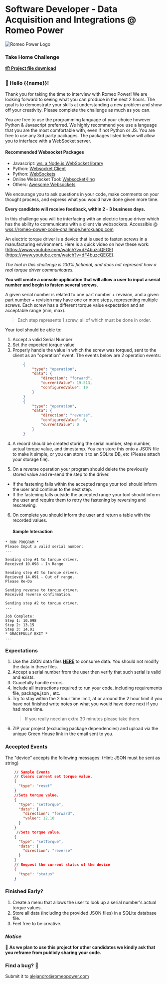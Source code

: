 # Software Developer - Data Acquisition and Integrations @ Romeo Power
![Romeo Power Logo](/static/rp.png)

### Take Home Challenge

**[📦 Project file download](/download)**

### 👋 Hello {{name}}!

Thank you for taking the time to interview with Romeo Power! We are
looking forward to seeing what you can produce in the next 2 hours. The
goal is to demonstrate your skills at understanding a new problem and
show off your creativity. Please complete the challenge as much as you
can.

You are free to use the programming language of your choice however Python & Javascript preferred. We highly recommend you use a language that you are the most comfortable with, even if not Python or JS. You are free to use any 3rd party packages. The packages listed below will allow you to interface with a WebSocket server.

#### Recommended Websocket Packages
- Javascript: [ws: a Node.js WebSocket library](https://github.com/websockets/ws)
- Python: [Websocket Client](https://github.com/websocket-client/websocket-client)
- Python: [WebSockets](https://websockets.readthedocs.io/en/stable/intro.html)
- Online Websocket Tool: [WebsocketKing](https://websocketking.com/)
- Others: [Awesome Websockets](https://github.com/facundofarias/awesome-websockets)

We encourage you to ask questions in your code, make comments on your
thought process, and express what you would have done given more time.

**Every candidate will receive feedback, within 2 - 3 business days.**

In this challenge you will be interfacing with an electric torque driver
which has the ability to communicate with a client via websockets.
Accessible @
[wss://romeo-power-code-challenge.herokuapp.com](https://romeo-power-code-challenge.herokuapp.com/)

An electric torque driver is a device that is used to fasten screws in a
manufacturing environment. Here is a quick video on how these work: [https://www.youtube.com/watch?v=dF4buzcQEGE](https://www.youtube.com/watch?v=dF4buzcQEGE).

*The tool in this challenge is 100% fictional, and does not represent
how a real torque driver communicates.*

**You will create a console application that will allow a user to input a
serial number and begin to fasten several screws.**

A given serial number is related to one part number + revision, and a
given part number + revision may have one or more steps, representing
multiple screws. Each screw has a different torque value expectation and
an acceptable range (min, max).

> Each step represents 1 screw, all of which must be done in order.

Your tool should be able to:

1.  Accept a valid Serial Number
2.  Set the expected torque value
3.  Properly handle the value in which the screw was torqued, sent to the client as an "operation" event. The events below are 2 operation events:
```json
        {
            "type": "operation",
            "data": {
                "direction": "forward",
                "currentValue": 19.513,
                "configuredValue": 19
            }
        }
        {
            "type": "operation",
            "data": {
                "direction": "reverse",
                "configuredValue": 0,
                "currentValue": 0
            }
        }
```
4.  A record should be created storing the serial number, step number,
    actual torque value, and timestamp. You can store this onto a JSON
    file to make it simple, or you can store it to an SQLite DB, etc
    (Please attach your storage file).

5.  On a reverse operation your program should delete the previously
    stored value and re-send the step to the driver.
-   If the fastening falls within the accepted range your tool should
    inform the user and continue to the next step.
-   If the fastening falls outside the accepted range your tool should
    inform the user and require them to retry the fastening by reversing
    and rescrewing.
6.  On complete you should inform the user and return a table with the
    recorded values.
    #### Sample Interaction
```
* RUN PROGRAM *
Please Input a valid serial number:
...

Sending step #1 to torque driver.
Received 10.098 - In Range 

Sending step #2 to torque driver.
Recieved 14.091 - Out of range.
Please Re-Do

Sending reverse to torque driver.
Received reverse confirmation.

Sending step #2 to torque driver.
...

Job Complete:
Step 1: 10.098
Step 2: 13.15
Step 3: 14.01
* GRACEFULLY EXIT *
...
```

### Expectations

1.  Use the JSON data files **[HERE](/download)** to consume data. You should not modify the data in these files.
2.  Accept a serial number from the user then verify that such serial is valid and exists.
3.  Gracefully handle errors.
4.  Include all instructions required to run your code, including requirements file, package.json , etc.
5.  Try to stay within the 2 hour time limit, at or around the 2 hour limit if you have not finished write notes on what you would have done next if you had more time.
    > If you really need an extra 30 minutes please take them.
1.  ZIP your project (excluding package dependencies) and upload via the unique Green House link in the email sent to you.

### Accepted Events

The "device" accepts the following messages: (Hint: JSON must be sent as string)
```json
    // Sample Events
    // Clears current set torque value.
    {
      "type": "reset"
    }
    //Sets torque value.
    {
      "type": "setTorque", 
      "data": {
        "direction": "forward",
        "value": 12.10
      }
    }
     //Sets torque value.
    {
      "type": "setTorque",
      "data": {
        "direction": "reverse"
      }
    }
    // Request the current status of the device
    {
      "type": "status"
    }
```
### Finished Early?
1.  Create a menu that allows the user to look up a serial number's
    actual torque values.
1.  Store all data (including the provided JSON files) in a SQLite
    database file.
1.  Feel free to be creative.

### ***Notice***

🤫 **As we plan to use this project for other candidates we kindly ask that you reframe from publicly sharing your code.**

### Find a bug? 🐛
Submit it to alejandro@romeopower.com
